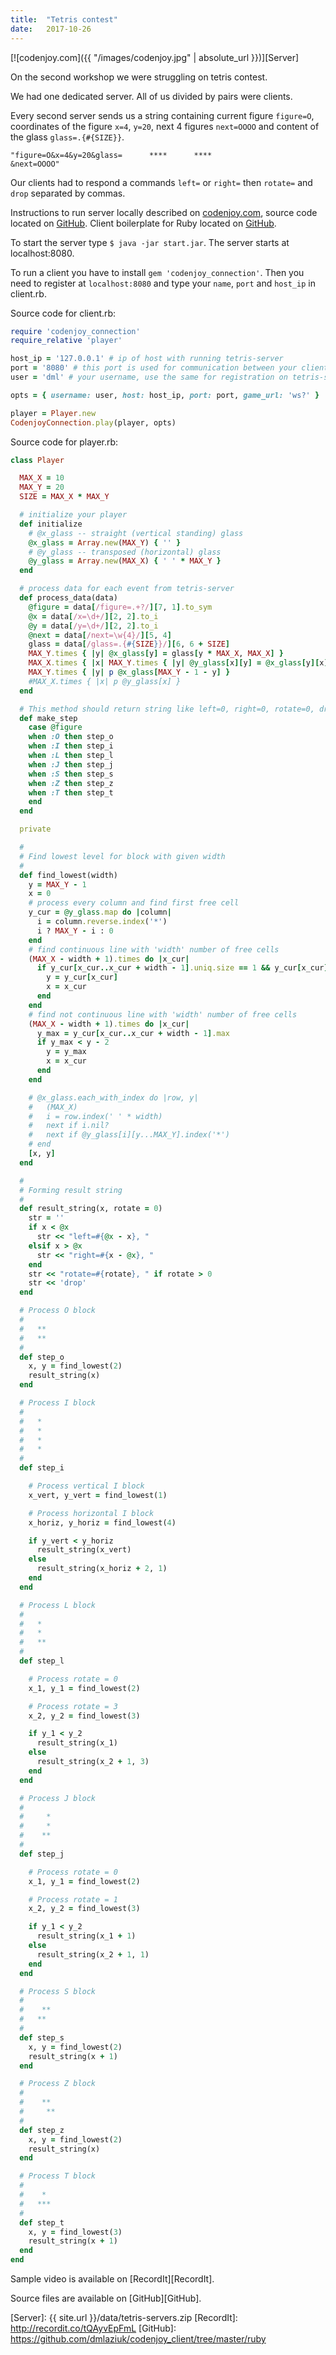 ```yaml
---
title:  "Tetris contest"
date:   2017-10-26
---
```

[![codenjoy.com]({{ "/images/codenjoy.jpg" | absolute_url }})][Server]

On the second workshop we were struggling on tetris contest.

We had one dedicated server. All of us divided by pairs were clients.

Every second server sends us a string containing current figure `figure=O`, coordinates of the figure `x=4`, `y=20`, next 4 figures `next=OOOO` and content of the glass `glass=.{#{SIZE}}`.

`"figure=O&x=4&y=20&glass=      ****      ****                                                                                                                                                                                    &next=OOOO"`

Our clients had to respond a commands `left=` or `right=` then `rotate=` and `drop` separated by commas.

Instructions to run server locally described on [codenjoy.com](http://codenjoy.com/portal/?cat=3), source code located on [GitHub](https://github.com/tdd-elevator-training/tetris.git).
Client boilerplate for Ruby located on [GitHub](https://github.com/FUT/codenjoy_client.git).

To start the server type `$ java -jar start.jar`. The server starts at localhost:8080.

To run a client you have to install `gem 'codenjoy_connection'`.
Then you need to register at `localhost:8080` and type your `name`, `port` and `host_ip` in client.rb.

Source code for client.rb:
```ruby
require 'codenjoy_connection'
require_relative 'player'

host_ip = '127.0.0.1' # ip of host with running tetris-server
port = '8080' # this port is used for communication between your client and tetris-server
user = 'dml' # your username, use the same for registration on tetris-server

opts = { username: user, host: host_ip, port: port, game_url: 'ws?' }

player = Player.new
CodenjoyConnection.play(player, opts)
```
Source code for player.rb:
```ruby
class Player

  MAX_X = 10
  MAX_Y = 20
  SIZE = MAX_X * MAX_Y

  # initialize your player
  def initialize
    # @x_glass -- straight (vertical standing) glass
    @x_glass = Array.new(MAX_Y) { '' }
    # @y_glass -- transposed (horizontal) glass
    @y_glass = Array.new(MAX_X) { ' ' * MAX_Y }
  end

  # process data for each event from tetris-server
  def process_data(data)
    @figure = data[/figure=.+?/][7, 1].to_sym
    @x = data[/x=\d+/][2, 2].to_i
    @y = data[/y=\d+/][2, 2].to_i
    @next = data[/next=\w{4}/][5, 4]
    glass = data[/glass=.{#{SIZE}}/][6, 6 + SIZE]
    MAX_Y.times { |y| @x_glass[y] = glass[y * MAX_X, MAX_X] }
    MAX_X.times { |x| MAX_Y.times { |y| @y_glass[x][y] = @x_glass[y][x] } }
    MAX_Y.times { |y| p @x_glass[MAX_Y - 1 - y] }
    #MAX_X.times { |x| p @y_glass[x] }
  end

  # This method should return string like left=0, right=0, rotate=0, drop'
  def make_step
    case @figure
    when :O then step_o
    when :I then step_i
    when :L then step_l
    when :J then step_j
    when :S then step_s
    when :Z then step_z
    when :T then step_t
    end
  end

  private

  #
  # Find lowest level for block with given width
  #
  def find_lowest(width)
    y = MAX_Y - 1
    x = 0
    # process every column and find first free cell
    y_cur = @y_glass.map do |column|
      i = column.reverse.index('*')
      i ? MAX_Y - i : 0
    end
    # find continuous line with 'width' number of free cells
    (MAX_X - width + 1).times do |x_cur|
      if y_cur[x_cur..x_cur + width - 1].uniq.size == 1 && y_cur[x_cur] < y
        y = y_cur[x_cur]
        x = x_cur
      end
    end
    # find not continuous line with 'width' number of free cells
    (MAX_X - width + 1).times do |x_cur|
      y_max = y_cur[x_cur..x_cur + width - 1].max
      if y_max < y - 2
        y = y_max
        x = x_cur
      end
    end

    # @x_glass.each_with_index do |row, y|
    #   (MAX_X)
    #   i = row.index(' ' * width)
    #   next if i.nil?
    #   next if @y_glass[i][y...MAX_Y].index('*')
    # end
    [x, y]
  end

  #
  # Forming result string
  #
  def result_string(x, rotate = 0)
    str = ''
    if x < @x
      str << "left=#{@x - x}, "
    elsif x > @x
      str << "right=#{x - @x}, "
    end
    str << "rotate=#{rotate}, " if rotate > 0
    str << 'drop'
  end

  # Process O block
  #
  #   **
  #   **
  #
  def step_o
    x, y = find_lowest(2)
    result_string(x)
  end

  # Process I block
  #
  #   *
  #   *
  #   *
  #   *
  #
  def step_i

    # Process vertical I block
    x_vert, y_vert = find_lowest(1)

    # Process horizontal I block
    x_horiz, y_horiz = find_lowest(4)

    if y_vert < y_horiz
      result_string(x_vert)
    else
      result_string(x_horiz + 2, 1)
    end
  end

  # Process L block
  #
  #   *
  #   *
  #   **
  #
  def step_l

    # Process rotate = 0
    x_1, y_1 = find_lowest(2)

    # Process rotate = 3
    x_2, y_2 = find_lowest(3)

    if y_1 < y_2
      result_string(x_1)
    else
      result_string(x_2 + 1, 3)
    end
  end

  # Process J block
  #
  #     *
  #     *
  #    **
  #
  def step_j

    # Process rotate = 0
    x_1, y_1 = find_lowest(2)

    # Process rotate = 1
    x_2, y_2 = find_lowest(3)

    if y_1 < y_2
      result_string(x_1 + 1)
    else
      result_string(x_2 + 1, 1)
    end
  end

  # Process S block
  #
  #    **
  #   **
  #
  def step_s
    x, y = find_lowest(2)
    result_string(x + 1)
  end

  # Process Z block
  #
  #    **
  #     **
  #
  def step_z
    x, y = find_lowest(2)
    result_string(x)
  end

  # Process T block
  #
  #    *
  #   ***
  #
  def step_t
    x, y = find_lowest(3)
    result_string(x + 1)
  end
end
```

Sample video is available on [RecordIt][RecordIt].

Source files are available on [GitHub][GitHub].

[Server]: {{ site.url }}/data/tetris-servers.zip
[RecordIt]: http://recordit.co/tQAyvEpFmL
[GitHub]: https://github.com/dmlaziuk/codenjoy_client/tree/master/ruby
